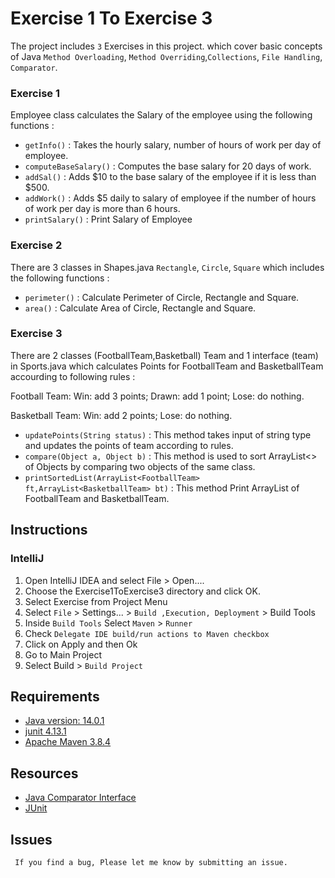# Exercise 1 To Exercise 3

The project includes `3` Exercises in this project. which cover basic concepts of Java `Method Overloading`, `Method Overriding`,`Collections`, `File Handling`, `Comparator`. 

### Exercise 1  
   Employee class calculates the Salary of the employee using the following functions :  
   - `getInfo()` : 
                  Takes the hourly salary, number of hours of work per day of employee.
   - `computeBaseSalary()` :
                  Computes the base salary for 20 days of work.
   - `addSal()` :
                  Adds $10 to the base salary of the employee if it is less than $500.
   - `addWork()` :
                  Adds $5 daily to salary of employee if the number of hours of work per day is more than 6 hours. 
   - `printSalary()` :
                  Print Salary of Employee
### Exercise 2
   There are 3 classes in Shapes.java `Rectangle`, `Circle`, `Square` which includes the following functions :
   - `perimeter()` :
                  Calculate Perimeter of Circle, Rectangle and Square.
   - `area()` :
                  Calculate Area of Circle, Rectangle and Square.

### Exercise 3
There are 2 classes (FootballTeam,Basketball) Team  and 1 interface (team) in Sports.java which calculates Points  for FootballTeam and BasketballTeam 
accourding to following rules :

Football Team: Win: add 3 points; Drawn: add 1 point; Lose: do nothing. 

Basketball Team: Win: add 2 points; Lose: do nothing. 

-  `updatePoints(String status)` :
            This method takes input of string type and updates the points of team according to rules.
- `compare(Object a, Object b)` :
            This method is used to sort ArrayList<> of Objects  by comparing two objects of the same class.
- `printSortedList(ArrayList<FootballTeam> ft,ArrayList<BasketballTeam> bt)` :
            This method Print ArrayList of FootballTeam and BasketballTeam.
                 
## Instructions

### IntelliJ

1. Open IntelliJ IDEA and select File > Open....
2. Choose the Exercise1ToExercise3 directory and click OK.
3. Select Exercise from Project Menu
4. Select `File` > Settings... > `Build ,Execution, Deployment` > Build Tools
5. Inside `Build Tools` Select `Maven` > `Runner`
6. Check `Delegate IDE build/run actions to Maven checkbox`
7. Click on Apply and then Ok
8. Go to Main Project 
9. Select Build > `Build Project`
   

## Requirements
- [Java version: 14.0.1](https://www.javatpoint.com/javafx-how-to-install-java)
- [junit 4.13.1](https://www.jetbrains.com/help/idea/junit.html)
- [Apache Maven 3.8.4](https://www.javatpoint.com/how-to-install-maven)

## Resources
- [Java Comparator Interface](https://www.javatpoint.com/Comparator-interface-in-collection-framework)
- [JUnit](https://www.javatpoint.com/junit-tutorial)

## Issues
     If you find a bug, Please let me know by submitting an issue.
## 

